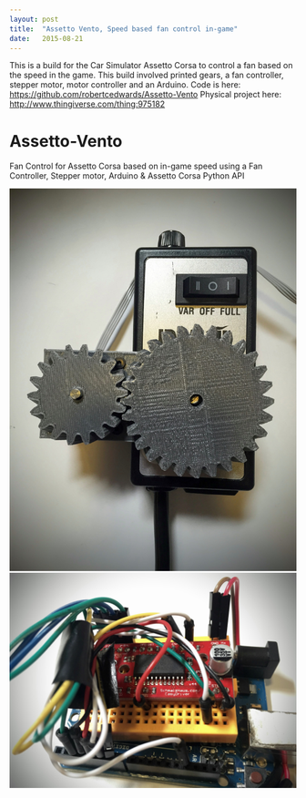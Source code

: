 ```yaml
---
layout: post
title:  "Assetto Vento, Speed based fan control in-game"
date:   2015-08-21
---
```

This is a build for the Car Simulator Assetto Corsa to control a fan based on the speed in the game. This build involved printed gears, a fan controller, stepper motor, motor controller and an Arduino.
Code is here: https://github.com/robertcedwards/Assetto-Vento
Physical project here:
http://www.thingiverse.com/thing:975182

# Assetto-Vento
Fan Control for Assetto Corsa based on in-game speed using a Fan Controller, Stepper motor, Arduino &amp; Assetto Corsa Python API


![Fan Controller](https://raw.githubusercontent.com/robertcedwards/Assetto-Vento/master/images/fan-controller.JPG)
![Motor Controller](https://raw.githubusercontent.com/robertcedwards/Assetto-Vento/master/images/motor-controller.JPG)

